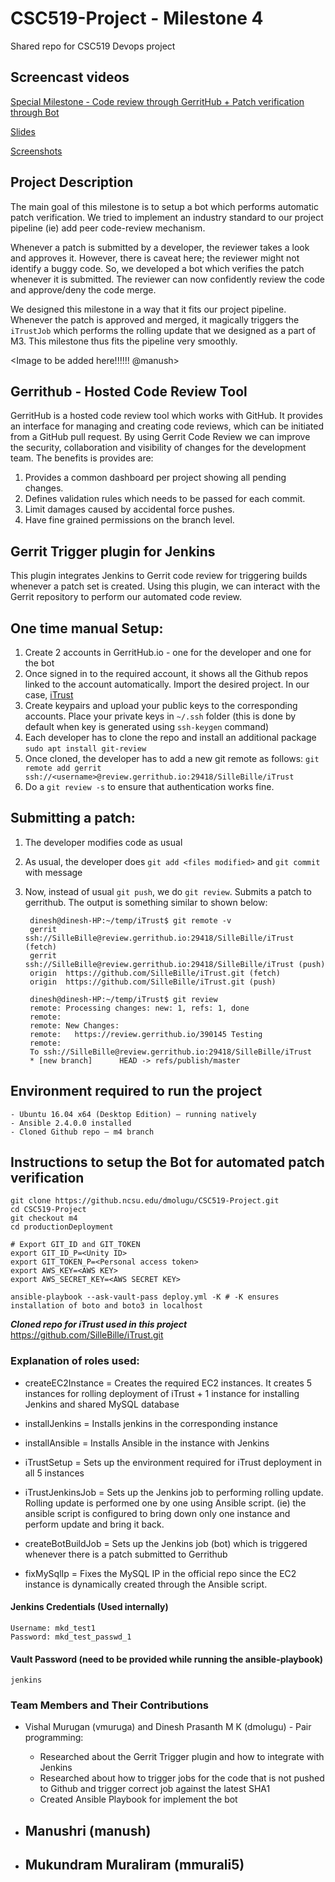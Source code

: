 # CSC519-Project - Milestone 4
Shared repo for CSC519 Devops project

## Screencast videos
[Special Milestone - Code review through GerritHub + Patch verification through Bot](https://youtu.be/h9HZ2_0ME5Q)

[Slides](patch-verification-bot.pptx)

[Screenshots](Screenshots/)

## Project Description
The main goal of this milestone is to setup a bot which performs automatic patch verification. We tried to implement an industry standard to our project pipeline (ie) add peer code-review mechanism. 

Whenever a patch is submitted by a developer, the reviewer takes a look and approves it. However, there is caveat here; the reviewer might not identify a buggy code. So, we developed a bot which verifies the patch whenever it is submitted. The reviewer can now confidently review the code and approve/deny the code merge.

We designed this milestone in a way that it fits our project pipeline. Whenever the patch is approved and merged, it magically triggers the `iTrustJob` which performs the rolling update that we designed as a part of M3. This milestone thus fits the pipeline very smoothly.

<Image to be added here!!!!!! @manush>

## Gerrithub - Hosted Code Review Tool
GerritHub is a hosted code review tool which works with GitHub. It provides an interface for managing and creating code reviews, which can be initiated from a GitHub pull request. By using Gerrit Code Review we can improve the security, collaboration and visibility of changes for the development team. The benefits is provides are:
1. Provides a common dashboard per project showing all pending changes.
2. Defines validation rules which needs to be passed for each commit.
3. Limit damages caused by accidental force pushes.
4. Have fine grained permissions on the branch level.
## Gerrit Trigger plugin for Jenkins
This plugin integrates Jenkins to Gerrit code review for triggering builds whenever a patch set is created. Using this plugin, we can interact with the Gerrit repository to perform our automated code review.

## One time manual Setup:

1. Create 2 accounts in GerritHub.io - one for the developer and one for the bot
2. Once signed in to the required account, it shows all the Github repos linked to the account automatically. Import the desired project. In our case, [iTrust](https://review.gerrithub.io/#/q/project:SilleBille/iTrust)
3. Create keypairs and upload your public keys to the corresponding accounts. Place your private keys in `~/.ssh` folder (this is done by default when key is generated using `ssh-keygen` command)
4. Each developer has to clone the repo and install an additional package `sudo apt install git-review`
5. Once cloned, the developer has to add a new git remote as follows: `git remote add gerrit	ssh://<username>@review.gerrithub.io:29418/SilleBille/iTrust`
6. Do a `git review -s` to ensure that authentication works fine.


## Submitting a patch:
1. The developer modifies code as usual
2. As usual, the developer does `git add <files modified>` and `git commit` with message
3. Now, instead of usual `git push`, we do `git review`. Submits a patch to gerrithub. The output is something similar to shown below:

        dinesh@dinesh-HP:~/temp/iTrust$ git remote -v
        gerrit	ssh://SilleBille@review.gerrithub.io:29418/SilleBille/iTrust (fetch)
        gerrit	ssh://SilleBille@review.gerrithub.io:29418/SilleBille/iTrust (push)
        origin	https://github.com/SilleBille/iTrust.git (fetch)
        origin	https://github.com/SilleBille/iTrust.git (push)

        dinesh@dinesh-HP:~/temp/iTrust$ git review
        remote: Processing changes: new: 1, refs: 1, done            
        remote: 
        remote: New Changes:        
        remote:   https://review.gerrithub.io/390145 Testing        
        remote: 
        To ssh://SilleBille@review.gerrithub.io:29418/SilleBille/iTrust
        * [new branch]      HEAD -> refs/publish/master

## Environment required to run the project
    - Ubuntu 16.04 x64 (Desktop Edition) – running natively
    - Ansible 2.4.0.0 installed
    - Cloned Github repo – m4 branch
    
## Instructions to setup the Bot for automated patch verification
    git clone https://github.ncsu.edu/dmolugu/CSC519-Project.git
    cd CSC519-Project
    git checkout m4
    cd productionDeployment

    # Export GIT_ID and GIT_TOKEN
    export GIT_ID_P=<Unity ID>
    export GIT_TOKEN_P=<Personal access token>
    export AWS_KEY=<AWS KEY>
    export AWS_SECRET_KEY=<AWS SECRET KEY>

    ansible-playbook --ask-vault-pass deploy.yml -K # -K ensures installation of boto and boto3 in localhost

***Cloned repo for iTrust used in this project***
    https://github.com/SilleBille/iTrust.git


### Explanation of roles used:
- createEC2Instance = Creates the required EC2 instances. It creates 5 instances for rolling deployment of iTrust + 1 instance for installing Jenkins and shared MySQL database

- installJenkins = Installs jenkins in the corresponding instance

- installAnsible = Installs Ansible in the instance with Jenkins

- iTrustSetup = Sets up the environment required for iTrust deployment in all 5 instances

- iTrustJenkinsJob = Sets up the Jenkins job to performing rolling update. Rolling update is performed one by one using Ansible script. (ie) the ansible script is configured to bring down only one instance and perform update and bring it back.

- createBotBuildJob = Sets up the Jenkins job (bot) which is triggered whenever there is a patch submitted to Gerrithub

- fixMySqlIp = Fixes the MySQL IP in the official repo since the EC2 instance is dynamically created through the Ansible script.

#### Jenkins Credentials (Used internally)
    Username: mkd_test1
    Password: mkd_test_passwd_1

#### Vault Password (need to be provided while running the ansible-playbook)
    jenkins

### Team Members and Their Contributions

- Vishal Murugan (vmuruga) and Dinesh Prasanth M K (dmolugu) - Pair programming:
    - Researched about the Gerrit Trigger plugin and how to integrate with Jenkins 
    - Researched about how to trigger jobs for the code that is not pushed to Github and trigger correct job against the latest SHA1
    - Created Ansible Playbook for implement the bot

- Manushri (manush)
    - 

- Mukundram Muraliram (mmurali5)
    - 

